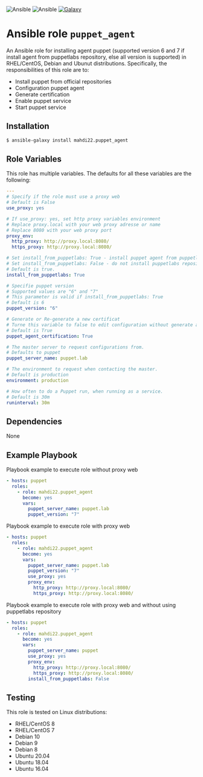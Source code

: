 ![Ansible](https://img.shields.io/ansible/role/d/51467)
![Ansible](https://img.shields.io/ansible/quality/51467)
[![Galaxy](https://img.shields.io/ansible/role/51467)](https://galaxy.ansible.com/mahdi22/puppet_agent)
# Ansible role `puppet_agent`


An Ansible role for installing agent puppet (supported version 6 and 7 if install agent from puppetlabs repository, else all version is supported) in RHEL/CentOS, Debian and Ubunut distributions. Specifically, the responsibilities of this role are to:

- Install puppet from official repositories
- Configuration puppet agent
- Generate certification
- Enable puppet service
- Start puppet service

## Installation
``` bash
$ ansible-galaxy install mahdi22.puppet_agent
```

## Role Variables

This role has multiple variables. The defaults for all these variables are the following:

```yaml
---
# Specify if the role must use a proxy web
# Default is False
use_proxy: yes

# If use_proxy: yes, set http proxy variables environment
# Replace proxy.local with your web proxy adresse or name
# Replace 8080 with your web proxy port
proxy_env:
  http_proxy: http://proxy.local:8080/
  https_proxy: http://proxy.local:8080/

# Set install_from_puppetlabs: True - install puppet agent from puppetlabs repository.
# Set install_from_puppetlabs: False - do not install puppetlabs repositry
# Default is true.
install_from_puppetlabs: True

# Specifie puppet version
# Supported values are "6" and "7"
# This parameter is valid if install_from_puppetlabs: True
# Default is 6
puppet_version: "6"

# Generate or Re-generate a new certificat
# Turne this variable to false to edit configuration without generate a new certificat
# Default is True
puppet_agent_certification: True

# The master server to request configurations from.
# Defaults to puppet
puppet_server_name: puppet.lab

# The environment to request when contacting the master.
# Default is production
environment: production

# How often to do a Puppet run, when running as a service.
# Default is 30m
runinterval: 30m
```

## Dependencies

None

## Example Playbook

Playbook example to execute role without proxy web
```Yaml
- hosts: puppet
  roles:
    - role: mahdi22.puppet_agent
      become: yes
      vars:
        puppet_server_name: puppet.lab
        puppet_version: "7"
```
Playbook example to execute role with proxy web
```Yaml
- hosts: puppet
  roles:
    - role: mahdi22.puppet_agent
      become: yes
      vars:
        puppet_server_name: puppet.lab
        puppet_version: "7"
        use_proxy: yes
        proxy_env:
          http_proxy: http://proxy.local:8080/
          https_proxy: http://proxy.local:8080/
```

Playbook example to execute role with proxy web and without using puppetlabs repository 
```Yaml
- hosts: puppet
  roles:
    - role: mahdi22.puppet_agent
      become: yes
      vars:
        puppet_server_name: puppet
        use_proxy: yes
        proxy_env:
          http_proxy: http://proxy.local:8080/
          https_proxy: http://proxy.local:8080/
        install_from_puppetlabs: False
```
## Testing

This role is tested on Linux distributions:

- RHEL/CentOS 8
- RHEL/CentOS 7
- Debian 10
- Debian 9
- Debian 8
- Ubuntu 20.04
- Ubuntu 18.04
- Ubuntu 16.04
